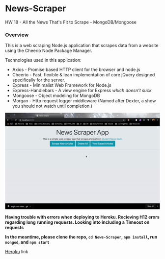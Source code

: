 # News-Scraper
HW 18 - All the News That's Fit to Scrape - MongoDB/Mongoose

### Overview

This is a web scraping Node.js application that scrapes data from a website using the Cheerio Node Package Manager. 

Technologies used in this application:
* Axios - Promise based HTTP client for the browser and node.js
* Cheerio - Fast, flexible & lean implementation of core jQuery designed specifically for the server.
* Express - Minimalist Web Framework for Node.js
* Express-Handlebars - A view engine for Express *which doesn't suck*
* Mongoose - Object modeling for MongoDB
* Morgan - Http request logger middleware (Named after Dexter, a show you should not watch until completion.)

![screencap](/public/screencap.gif)

**Having trouble with errors when deploying to Heroku. Recieving H12 erors regarding long running requests. Looking into including a Timeout on requests** 

**In the meantime, please clone the repo, `cd News-Scraper`, `npm install`, run `mongod`, and `npm start`**

[Heroku](https://warm-anchorage-31417.herokuapp.com/) link
